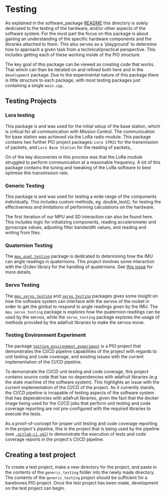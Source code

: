 # Testing

As explained in the software_package [README](./software_package/README.md) this directory is solely dedicated to the testing of the hardware, and/or other aspects of the software system. For the most part the focus on this package is about gaining an understanding of the specific hardware components and the libraries attached to them. This also serves as a 'playground' to determine how to approach a given task from a technical/practical perspective. This includes getting each of these working inside of the PIO structure.

The key goal of this package can be viewed as creating code that works. That which can than be iterated on and refined both here and in the `development` package. Due to the experimental nature of this package there is little structure to each package, with most testing packages just containing a single `main.cpp`.

## Testing Projects

### Lora testing

This package is and was used for the initial setup of the base station, which is critical for all communication with Mission Control. The communication for base station was achieved via the LoRa radio module. This package contains two further PIO project packages: `Lora STM32` for the transmission of packets, and `Lora Base Station` for the reading of packets,.

On of the key discoveries in this process was that the LoRa module struggled to perform communication at a reasonable frequency. A lot of this package contains the tuning and tweaking of the LoRa software to best optimise this transmission rate.

### Generic Testing

This package is and was used for testing a wide range of the components individually. This includes custom methods, eg. double_test(), for testing the effectiveness and limitations of performing calculations on the hardware.

The first iteration of our MPU and SD interaction can also be found here. This includes logic for initializing components, reading accelerometer and gyroscope values, adjusting filter bandwidth values, and reading and writing from files.

### Quaternion Testing

The [`mpu_quat_testing`](./mpu_quat_testing) package is dedicated to determining how the IMU can angle readings in quaternions.
This project involves some interaction with the i2cdev library for the handling of quaternions. See [this issue](https://gitlab.ecs.vuw.ac.nz/course-work/engr300/2020/group3/group-3/-/issues/175) for more details.

### Servo Testing

The [`mpu_servo_testing`](./mpu_servo_testing) and [`servo_testing`](./servo_testing) packages gives some insight on how the software system
can interface with the servos of the rocket in order to get the gimbal to respond to angle readings given by the IMU. The `mpu_servo_testing` package is explores how the quaternion readings can be used by the servos, while the `servo_testing` package
explores the usage of methods provided by the adafruit libraries to make the servos move.

### Testing Environment Experiment

The package [`testing_environment_experiment`](./testing_environment_experiment) is a PIO project that demonstrates the CI/CD pipeline capabilities of the project with regards to unit testing and code coverage, and existing issues with the current implementation of the CI/CD pipeline.

To demonstrate the CI/CD unit testing and code coverage, this project contains source code that has no dependencies with adafruit libraries (e.g the state machine of the software system). This highlights an issue with the current implementation of the CI/CD of the project. As it currently stands, the CI/CD pipeline is incapable of testing aspects of the software system that has dependencies with adafruit libraries, given the fact that the docker image being used for the CI/CD jobs that perform unit testing and code coverage reporting are not pre-configured with the required libraries to execute the tests.

As a proof-of-concept for proper unit testing and code coverage reporting in the project's pipeline, this is the project that is being used by the pipeline (see [`.gitlab-ci.yml`](../../.gitlab-ci.yml)) to demonstrate the execution of tests and code coverage reports in the project's CI/CD pipeline.

## Creating a test project

To create a test project, make a new directory for the project, and paste in the contents of the `generic_testing` folder
into the newly made directory. The contents of the `generic_testing` project should be sufficient for a barebones PIO
project. Once the test project has been made, development on the test project can begin.
